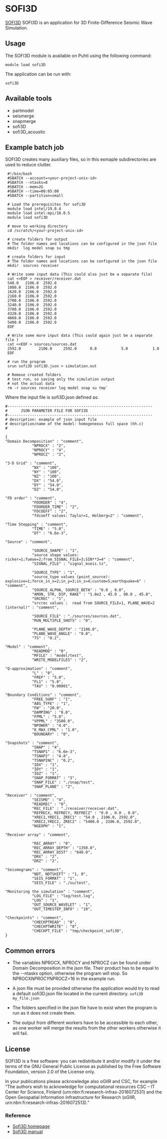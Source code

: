 # SOFI3D

[SOFI3D](https://git.scc.kit.edu/GPIAG-Software/SOFI3D) SOFI3D is an application for 3D Finite-Difference Seismic Wave Simulation.

## Usage
The SOFI3D module is available on Puhti using the following command:

`module load sofi3D`

The application can be run with:

`sofi3D`

## Available tools

* partmodel
* seismerge
* snapmerge
* sofi3D
* sofi3D_acoustic


## Example batch job

SOFI3D creates many auxiliary files, so in this exmaple subdirectories are used to reduce clutter.

```
 #!/bin/bash
 #SBATCH --account=<your-project-unix-id>
 #SBATCH --ntasks=8
 #SBATCH --mem=2G
 #SBATCH --time=00:05:00
 #SBATCH --partition=small
 
 # Load the prerequisites for sofi3D
 module load intel/19.0.4
 module load intel-mpi/18.0.5
 module load sofi3D
 
 # move to working directory
 cd /scratch/<your-project-unix-id>
 
 # create folders for output
 # The folder names and locations can be configured in the json file
 mkdir  log model snap su tmp
 
 # create folders for input
 # The folder names and locations can be configured in the json file
 mkdir  sources receiver
 
 # Write some input data (This could also just be a separate file)
 cat <<EOF > receiver/receiver.dat
 540.0   2106.0  2592.0
 1080.0  2106.0  2592.0
 1620.0  2106.0  2592.0
 2160.0  2106.0  2592.0
 2700.0  2106.0  2592.0
 3240.0  2106.0  2592.0
 3780.0  2106.0  2592.0
 4320.0  2106.0  2592.0
 4860.0  2106.0  2592.0
 5400.0  2106.0  2592.0
 EOF
 
 # Write some more input data (This could again just be a separate file )
 cat <<EOF > sources/sources.dat
 2592.0        2106.0     2592.0      0.0           5.0           1.0
 EOF
  
 # run the program
 srun sofi3D sofi3D.json > simulation.out
  
 # Remove created folders
 # test run, so saving only the simulation output
 # not the actual data
 rm -r sources receiver log model snap su tmp`

```

Where the input file is sofi3D.json defined as:

```
#-----------------------------------------------------------------
#      JSON PARAMETER FILE FOR SOFI3D
#-----------------------------------------------------------------
# description: example of json input file
# description/name of the model: homogeneous full space (hh.c)
#

{
"Domain Decomposition" : "comment",
            "NPROCX" : "2",
            "NPROCY" : "4",
            "NPROCZ" : "2",

"3-D Grid" : "comment",
            "NX" : "100",
            "NY" : "100",
            "NZ" : "100",
            "DX" : "54.0",
            "DY" : "54.0",
            "DZ" : "54.0",

"FD order" : "comment",
            "FDORDER" : "4",
            "FDORDER_TIME" : "2",
            "FDCOEFF" : "2",
            "fdcoeff values: Taylor=1, Holberg=2" : "comment",

"Time Stepping" : "comment",
            "TIME" : "5.0",
            "DT" : "6.6e-3",

"Source" : "comment",

            "SOURCE_SHAPE" : "1",
            "source shape values: ricker=1;fumue=2;from_SIGNAL_FILE=3;SIN**3=4" : "comment",
            "SIGNAL_FILE" : "signal_mseis.tz",

            "SOURCE_TYPE" : "1",
            "source_type values (point_source): explosive=1;force_in_x=2;in_y=3;in_z=4;custom=5;earthquake=6" : "comment",
            "SOURCE_ALPHA, SOURCE_BETA" : "0.0 , 0.0",
            "AMON, STR, DIP, RAKE" : "1.0e2 , 45.0 , 90.0 , 45.0",
            "SRCREC" : "1",
            "srcrec values :  read from SOURCE_FILE=1, PLANE_WAVE=2 (internal)" : "comment",

            "SOURCE_FILE" : "./sources/sources.dat",
            "RUN_MULTIPLE_SHOTS" : "0",

            "PLANE_WAVE_DEPTH" : "2106.0",
            "PLANE_WAVE_ANGLE" : "0.0",
            "TS" : "0.2",

"Model" : "comment",
            "READMOD" : "0",
            "MFILE" : "model/test",
            "WRITE_MODELFILES" : "2",

"Q-approximation" : "comment",
            "L" : "0",
            "FREF" : "5.0",
            "FL1" : "5.0",
            "TAU" : "0.00001",

"Boundary Conditions" : "comment",
            "FREE_SURF" : "1",
            "ABS_TYPE" : "1",
            "FW" : "20.0",
            "DAMPING" : "8.0",
            "FPML" : "5.0",
            "VPPML" : "3500.0",
            "NPOWER" : "4.0",
            "K_MAX_CPML" : "1.0",
            "BOUNDARY" : "0",

"Snapshots" : "comment",
            "SNAP" : "4",
            "TSNAP1" : "6.6e-3",
            "TSNAP2" : "4.8",
            "TSNAPINC" : "0.2",
            "IDX" : "1",
            "IDY" : "1",
            "IDZ" : "1",
            "SNAP_FORMAT" : "3",
            "SNAP_FILE" : "./snap/test",
            "SNAP_PLANE" : "2",

"Receiver" : "comment",
            "SEISMO" : "4",
            "READREC" : "0",
            "REC_FILE" : "./receiver/receiver.dat",
            "REFRECX, REFRECY, REFRECZ" : "0.0 , 0.0 , 0.0",
            "XREC1,YREC1, ZREC1" : "54.0 , 2106.0, 2592.0",
            "XREC2,YREC2, ZREC2" : "5400.0 , 2106.0, 2592.0",
            "NGEOPH" : "1",

"Receiver array" : "comment",

            "REC_ARRAY" : "0",
            "REC_ARRAY_DEPTH" : "1350.0",
            "REC_ARRAY_DIST" : "640.0",
            "DRX" : "2",
            "DRZ" : "2",

"Seismograms" : "comment",
            "NDT, NDTSHIFT" : "1, 0",
            "SEIS_FORMAT" : "1",
            "SEIS_FILE" : "./su/test",

"Monitoring the simulation" : "comment",
            "LOG_FILE" : "log/test.log",
            "LOG" : "1",
            "OUT_SOURCE_WAVELET" : "1",
            "OUT_TIMESTEP_INFO" : "10",

"Checkpoints" : "comment",
            "CHECKPTREAD" : "0",
            "CHECKPTWRITE" : "0",
            "CHECKPT_FILE" : "tmp/checkpoint_sofi3D",
}

```

## Common errors
* The variables NPROCX, NPROCY and NPROCZ can be found under Domain Decomposition in the json file. Their product has to be equal to the --ntasks option, otherwise the program will stop. So NPROCX*NPROCY*NPROCZ=16 in the example run.

* A json file must be provided otherwise the application would try to read a default sofi3D.json file located in the current directory.
`sofi3D my_file.json`

* The folders specified in the json file have to exist when the program is run as it does not create them.

* The output from different workers have to be accessible to each other, as one worker will merge the results from the other workers otherwise it will fail.

## License

SOFI3D is a free software: you can redistribute it and/or modify it under the terms of the GNU General Public License as published by the Free Software Foundation, version 2.0 of the License only.

In your publications please acknowledge also oGIIR and CSC, for example “The authors wish to acknowledge for computational resources CSC – IT Center for Science, Finland (urn:nbn:fi:research-infras-2016072531) and the Open Geospatial Information Infrastructure for Research (oGIIR, urn:nbn:fi:research-infras-2016072513).”

### Reference
* [Sofi3D homepage](https://git.scc.kit.edu/GPIAG-Software/SOFI3D)
* [Sofi3D manual](https://git.scc.kit.edu/GPIAG-Software/SOFI3D/wikis/home)

